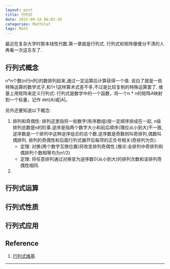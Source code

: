 ```yaml
---
layout: post
title: 行列式
date: 2015-09-18 06:02:36
categories: MathStat
tags: Math
---
```


最近在复杂大学时那本线性代数.第一章就是行列式. 行列式和矩阵傻傻分不清的人再看一次这东东了.

## 行列式概念

n\*n个数(n行n列)的数排列起来,通过一定运算后计算获得一个值. 说白了就是一些特殊运算的数学式子,和1+1这样算术式差不多,不过是比较复制的特殊运算罢了. 维基上用矩阵来定义行列式: 行列式是数学中的一个函数，将一个n \* n的矩阵*A*映射到一个标量，记作 det(*A*)或|*A*|。

另外还要知道以下概念:  

1. 排列和奇偶性: 排列这里指将一些数字(有序数组)按一定顺序排成在一起, n级排列总数是n的阶乘.逆序是指两个数字大小和前后顺序(理应从小到大)不一致, 逆序数是一个排列中这种逆序组合的总个数.逆序数是奇数则叫奇排列,偶数叫偶排列. 排列的奇偶性和后面行列式展开后每项的正负号相关(奇排列为负).
	- 定理: 对换(两个数字互换位置)将改变排列奇偶性.(推论:全排列中奇排列和偶排列个数相等均为n!/2)
	- 定理: 将任意排列通过对换变为逆序数0(从小到大)的排列次数和该排列奇偶性相同.
2. 


## 行列式运算

## 行列式性质

## 行列式应用

## Reference

1. [行列式维基](https://zh.wikipedia.org/wiki/%E8%A1%8C%E5%88%97%E5%BC%8F)


------
